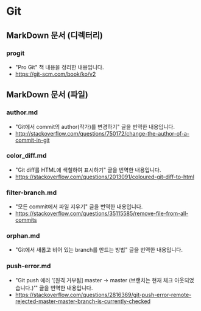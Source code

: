 # Git

## MarkDown 문서 (디렉터리)

### progit

* "Pro Git" 책 내용을 정리한 내용입니다.
* https://git-scm.com/book/ko/v2

## MarkDown 문서 (파일)

### author.md

* "Git에서 commit의 author(작가)를 변경하기" 글을 번역한 내용입니다.
* http://stackoverflow.com/questions/750172/change-the-author-of-a-commit-in-git

### color_diff.md

* "Git diff를 HTML에 색칠하여 표시하기" 글을 번역한 내용입니다.
* https://stackoverflow.com/questions/2013091/coloured-git-diff-to-html

### filter-branch.md

* "모든 commit에서 파일 지우기" 글을 번역한 내용입니다.
* https://stackoverflow.com/questions/35115585/remove-file-from-all-commits

### orphan.md

* "Git에서 새롭고 비어 있는 branch를 만드는 방법" 글을 번역한 내용입니다.

### push-error.md

* "Git push 에러 '[원격 거부됨] master -> master (브랜치는 현재 체크 아웃되었습니다.)'" 글을 번역한 내용입니다.
* https://stackoverflow.com/questions/2816369/git-push-error-remote-rejected-master-master-branch-is-currently-checked
